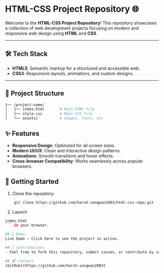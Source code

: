 # HTML-CSS Project Repository 🌐

Welcome to the **HTML-CSS Project Repository**! This repository showcases a collection of web development projects focusing on modern and responsive web design using **HTML** and **CSS**.

---

## 🛠️ Tech Stack

- **HTML5**: Semantic markup for a structured and accessible web.
- **CSS3**: Responsive layouts, animations, and custom designs.

---

## 📂 Project Structure

```bash
├── /project-name/
│   ├── index.html       # Main HTML file
│   ├── style.css        # Main CSS file
│   └── assets/          # Images, fonts, etc.
```

## ✨ Features
- **Responsive Design**: Optimized for all screen sizes.
- **Modern UI/UX**: Clean and interactive design patterns.
- **Animations**: Smooth transitions and hover effects.
- **Cross-browser Compatibility**: Works seamlessly across popular browsers.

## 🚀 Getting Started
1. Clone the repository:
```bash
    git clone https://github.com/harsh-sangwan2003/html-css-repo.git
```

2. Launch 
```bash 
index.html 
``` in your browser. 

## 🌟 Demo
Live Demo – Click here to see the project in action.

## 🤝 Contributions
- Feel free to fork this repository, submit issues, or contribute by submitting pull requests. Contributions are welcome!

## 📬 Contact
[GitHub](https://github.com/harsh-sangwan2003)